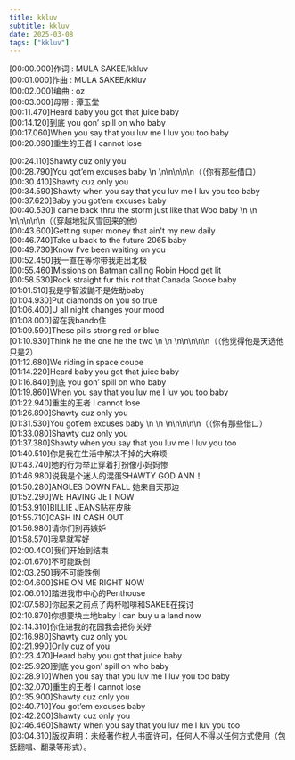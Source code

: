 ```yaml
---
title: kkluv
subtitle: kkluv
date: 2025-03-08
tags: ["kkluv"]
---
```


[00:00.000]作词 : MULA SAKEE/kkluv  
[00:01.000]作曲 : MULA SAKEE/kkluv  
[00:02.000]编曲 : oz  
[00:03.000]母带 : 谭玉堂  
[00:11.470]Heard baby you got that juice baby  
[00:14.120]到底 you gon’ spill on who baby  
[00:17.060]When you say that you luv me I luv you too baby  
[00:20.090]重生的王者 I cannot lose  
<!--more-->
[00:24.110]Shawty cuz only you  
[00:28.790]You got’em excuses baby   \n \n\n\n\n\n（（你有那些借口）  
[00:30.410]Shawty cuz only you  
[00:34.590]Shawty when you say that you luv me I luv you too baby  
[00:37.620]Baby you got’em excuses baby  
[00:40.530]I came back thru the storm just like that Woo baby \n  \n \n\n\n\n\n（（穿越地狱风雪回来的他）  
[00:43.600]Getting super money that ain't my new daily  
[00:46.740]Take u back to the future 2065 baby  
[00:49.730]Know I’ve been waiting on you  
[00:52.450]我一直在等你带我走出北极  
[00:55.460]Missions on Batman calling Robin Hood get lit  
[00:58.530]Rock straight fur this not that Canada Goose baby  
[01:01.510]我是宇智波鼬不是佐助baby  
[01:04.930]Put diamonds on you so true  
[01:06.400]U all night changes your mood  
[01:08.000]留在我bando住  
[01:09.590]These pills strong red or blue  
[01:10.930]Think he the one he the two \n  \n \n\n\n\n\n（（他觉得他是天选他只是2）  
[01:12.680]We riding in space coupe  
[01:14.220]Heard baby you got that juice baby  
[01:16.840]到底 you gon’ spill on who baby  
[01:19.860]When you say that you luv me I luv you too baby  
[01:22.940]重生的王者 I cannot lose  
[01:26.890]Shawty cuz only you  
[01:31.530]You got’em excuses baby \n  \n \n\n\n\n\n（（你有那些借口）  
[01:33.080]Shawty cuz only you  
[01:37.380]Shawty when you say that you luv me I luv you too  
[01:40.510]你是我在生活中解决不掉的大麻烦  
[01:43.740]她的行为举止穿着打扮像小妈妈惨  
[01:46.980]说我是个迷人的混蛋SHAWTY GOD ANN！  
[01:50.280]ANGLES DOWN FALL 她来自天那边  
[01:52.290]WE HAVING JET NOW  
[01:53.910]BILLIE JEANS贴在皮肤  
[01:55.710]CASH IN CASH OUT  
[01:56.980]请你们别再嫉妒  
[01:58.570]我早就写好  
[02:00.400]我们开始到结束  
[02:01.670]不可能跌倒  
[02:03.250]我不可能跌倒  
[02:04.600]SHE ON ME RIGHT NOW  
[02:06.010]踏进我市中心的Penthouse  
[02:07.580]你起来之前点了两杯咖啡和SAKEE在探讨  
[02:10.870]你想要块土地baby I can buy u a land now  
[02:14.310]你住进我的花园我会把你关好  
[02:16.980]Shawty cuz only you  
[02:21.990]Only cuz of you  
[02:23.470]Heard baby you got that juice baby  
[02:25.920]到底 you gon’ spill on who baby  
[02:28.910]When you say that you luv me I luv you too baby  
[02:32.070]重生的王者 I cannot lose  
[02:35.900]Shawty cuz only you  
[02:40.710]You got’em excuses baby  
[02:42.200]Shawty cuz only you  
[02:46.460]Shawty when you say that you luv me I luv you too  
[03:04.310]版权声明：未经著作权人书面许可，任何人不得以任何方式使用（包括翻唱、翻录等形式）。  